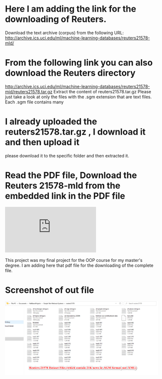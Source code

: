 # Here I am adding the link for the downloading of Reuters.
Download the text archive (corpus) from the following URL:
http://archive.ics.uci.edu/ml/machine-learning-databases/reuters21578-mld/
# From the following link you can also download the Reuters directory
http://archive.ics.uci.edu/ml/machine-learning-databases/reuters21578-mid/reuters21578.tar.gz
Extract the content of reuters21578.tar.gz
Please just take a look at only the files with the .sgm extension that are text files. Each .sgm file contains many
# I already uploaded the reuters21578.tar.gz , I download it and then upload it
please download it to the specific folder and then extracted it. 
# Read the PDF file, Download the Reuters 21578-mld from the embedded link in the PDF file

![Dynamic JSON Badge](https://github.com/Abdulwarissherzad/Document-Retrieval-System/blob/main/reuters21578/CPE501_Project.pdf)

This project was my final project for the OOP course for my master's degree. I am adding here that pdf file for the downloading of the complete file. 
# Screenshot of out file
![App Screenshot 'Out Put after slected news'](https://github.com/Abdulwarissherzad/Document-Retrieval-System/blob/main/Pictures/SGM%20File.jpg)
